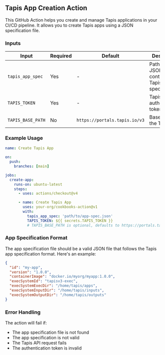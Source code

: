 ## Tapis App Creation Action

This GitHub Action helps you create and manage Tapis applications in your CI/CD
pipeline. It allows you to create Tapis apps using a JSON specification file.

### Inputs

| Input             | Required | Default                       | Description                                                  |
| ----------------- | -------- | ----------------------------- | ------------------------------------------------------------ |
| `tapis_app_spec`  | Yes      | -                             | Path to the JSON file containing the Tapis app specification |
| `TAPIS_TOKEN`     | Yes      | -                             | Tapis authentication token                                   |
| `TAPIS_BASE_PATH` | No       | `https://portals.tapis.io/v3` | Base URL for the Tapis API                                   |

### Example Usage

```yaml
name: Create Tapis App

on:
  push:
    branches: [main]

jobs:
  create-app:
    runs-on: ubuntu-latest
    steps:
      - uses: actions/checkout@v4

      - name: Create Tapis App
        uses: your-org/cookbooks-action@v1
        with:
          tapis_app_spec: 'path/to/app-spec.json'
          TAPIS_TOKEN: ${{ secrets.TAPIS_TOKEN }}
          # TAPIS_BASE_PATH is optional, defaults to https://portals.tapis.io/v3
```

### App Specification Format

The app specification file should be a valid JSON file that follows the Tapis
app specification format. Here's an example:

```json
{
  "id": "my-app",
  "version": "1.0.0",
  "containerImage": "docker.io/myorg/myapp:1.0.0",
  "execSystemId": "tapisv3-exec",
  "execSystemExecDir": "/home/tapis/apps",
  "execSystemInputDir": "/home/tapis/inputs",
  "execSystemOutputDir": "/home/tapis/outputs"
}
```

### Error Handling

The action will fail if:

- The app specification file is not found
- The app specification is not valid
- The Tapis API request fails
- The authentication token is invalid
